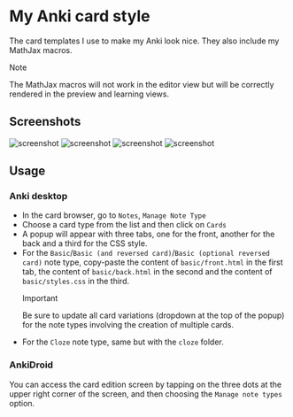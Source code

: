 # My Anki card style

The card templates I use to make my Anki look nice. They also include my MathJax macros.

> [!NOTE]
> The MathJax macros will not work in the editor view but will be correctly rendered in the preview and learning views.

## Screenshots

![screenshot](./assets/screenshot-1.png)
![screenshot](./assets/screenshot-2.png)
![screenshot](./assets/screenshot-3.png)
![screenshot](./assets/screenshot-4.png)

## Usage

### Anki desktop

- In the card browser, go to `Notes`, `Manage Note Type`
- Choose a card type from the list and then click on `Cards`
- A popup will appear with three tabs, one for the front, another for the back and a third for the CSS style.
- For the `Basic`/`Basic (and reversed card)`/`Basic (optional reversed card)` note type, copy-paste the content of `basic/front.html` in the first tab, the content of `basic/back.html` in the second and the content of `basic/styles.css` in the third.
  > [!IMPORTANT]
  > Be sure to update all card variations (dropdown at the top of the popup) for the note types involving the creation of multiple cards.
- For the `Cloze` note type, same but with the `cloze` folder.

### AnkiDroid

You can access the card edition screen by tapping on the three dots at the upper right corner of the screen, and then choosing the `Manage note types` option.
